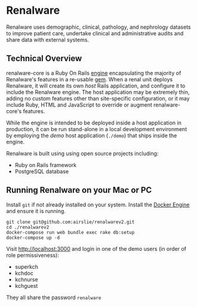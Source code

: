 # Renalware

Renalware uses demographic, clinical, pathology, and nephrology datasets to improve patient care,
undertake clinical and administrative audits and share data with external systems.

## Technical Overview

renalware-core is a Ruby On Rails [engine](http://guides.rubyonrails.org/engines.html) encapsulating the majority of Renalware's
features in a re-usable [gem](http://guides.rubygems.org/what-is-a-gem/). When a renal unit deploys Renalware, it will create its own _host_
Rails application, and configure it to include the Renalware engine. The host application may be
extremely thin, adding no custom features other than site-specific configuration, or it may include
Ruby, HTML and JavaScript to override or augment renalware-core's features.

While the engine is intended to be deployed inside a host application in production, it can be run
stand-alone in a local development environment by employing
the _demo_ host application (`./demo`) that ships inside the engine.

Renalware is built using using open source projects including:
- Ruby on Rails framework
- PostgreSQL database

## Running Renalware on your Mac or PC

Install `git` if not already installed on your system.
Install the [Docker Engine](https://docs.docker.com/engine/install/) and ensure it is running.

```
git clone git@github.com:airslie/renalwarev2.git
cd ./renalwarev2
docker-compose run web bundle exec rake db:setup
docker-compose up -d
```

Visit [http://localhost:3000](http://localhost:3000) and login in one of the demo users
(in order of role permissiveness):
- superkch
- kchdoc
- kchnurse
- kchguest

They all share the password `renalware`
